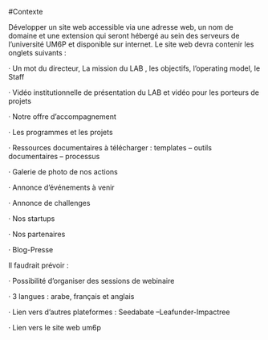 #Contexte

Développer un site web accessible via une adresse web, un nom de domaine et une extension qui seront hébergé au sein des serveurs de l’université UM6P et disponible sur internet.
Le site web devra contenir les onglets suivants :  

·        Un mot du directeur, La mission du LAB , les objectifs, l’operating model, le Staff

·        Vidéo institutionnelle de présentation du LAB et vidéo pour les porteurs de projets

·        Notre offre d’accompagnement

·        Les programmes et les projets 

·        Ressources documentaires à télécharger : templates – outils documentaires – processus  

·        Galerie de photo de nos actions

·        Annonce d’événements à venir

·        Annonce de challenges

·        Nos startups

·        Nos partenaires

·        Blog-Presse   

Il faudrait prévoir :

·        Possibilité d’organiser des sessions de webinaire

·        3 langues : arabe, français et anglais

·        Lien vers d’autres plateformes : Seedabate –Leafunder-Impactree

·        Lien vers le site web um6p
